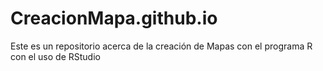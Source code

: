 # CreacionMapa.github.io
Este es un repositorio acerca de la creación de Mapas con el programa R con el uso de RStudio
